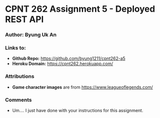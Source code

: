 # CPNT 262 Assignment 5 - Deployed REST API

### Author: Byung Uk An

### Links to:
- **Github Repo:** https://github.com/byung1211/cpnt262-a5
- **Heroku Domain:** https://cpnt262.herokuapp.com/

### Attributions

- **Game character images** are from https://www.leagueoflegends.com/

### Comments
	
- Um.... I just have done with your instructions for this assignment. 
